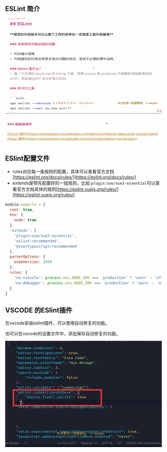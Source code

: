 ## ESLint 简介

![img](image/02-ESlint/1644547510375.png)

![](image/02-ESlint/1644547556460.png)

## ESlint配置文件

- rules对应每一条规则的配置，具体可以查看官方文档[https://eslint.org/docs/rules/](https://eslint.org/docs/rules/)
- extends是预先配置好的一组规则，比如 `plugin:vue/vue3-essential`可以查看官方文档具体的规则[https://eslint.vuejs.org/rules/](https://eslint.vuejs.org/rules/)

```javascript
module.exports = {
  root: true,
  env: {
    node: true
  },
  'extends': [
    'plugin:vue/vue3-essential',
    'eslint:recommended',
    '@vue/typescript/recommended'
  ],
  parserOptions: {
    ecmaVersion: 2020
  },
  rules: {
    'no-console': process.env.NODE_ENV === 'production' ? 'warn' : 'off',
    'no-debugger': process.env.NODE_ENV === 'production' ? 'warn' : 'off'
  }
}

```

## VSCODE 的ESlint插件

在vscode安装eslint插件，可以使用自动修复的功能。

也可以在vscode的设置文件中，添加保存自动修复的功能。

![](image/02-ESlint/1644549163848.png)
